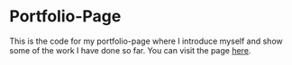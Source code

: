 # Portfolio-Page

This is the code for my portfolio-page where I introduce myself and show some of the work I have done so far.
You can visit the page [here](https://lisakarolina.github.io/portfolio-page/).
